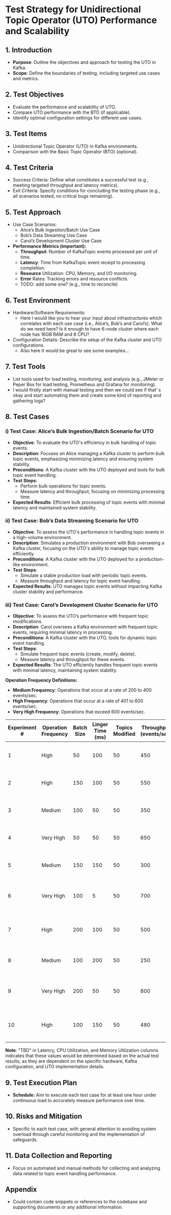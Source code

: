 # Test Strategy for Unidirectional Topic Operator (UTO) Performance and Scalability

[//]: # (Version: 2)
[//]: # (Date: 29.11.2023)
[//]: # (Prepared by: Maroš Orsák)

## 1. Introduction

- **Purpose**: Outline the objectives and approach for testing the UTO in Kafka. 
- **Scope**: Define the boundaries of testing, including targeted use cases and metrics.

## 2. Test Objectives
- Evaluate the performance and scalability of UTO.
- Compare UTO performance with the BTO (if applicable).
- Identify optimal configuration settings for different use cases.
## 3. Test Items
- Unidirectional Topic Operator (UTO) in Kafka environments.
- Comparison with the Basic Topic Operator (BTO) (optional).
## 4. Test Criteria
- Success Criteria: Define what constitutes a successful test (e.g., meeting targeted throughput and latency metrics).
- Exit Criteria: Specify conditions for concluding the testing phase (e.g., all scenarios tested, no critical bugs remaining).
## 5. Test Approach
- Use Case Scenarios:
    * Alice’s Bulk Ingestion/Batch Use Case
    * Bob’s Data Streaming Use Case
    * Carol’s Development Cluster Use Case
- **Performance Metrics (important):**
    * **Throughput**: Number of KafkaTopic events processed per unit of time.
    * **Latency**: Time from KafkaTopic event receipt to processing completion.
    * **Resource** Utilization: CPU, Memory, and I/O monitoring.
    * **Error** Rates: Tracking errors and resource conflicts.
    * TODO: add some one? (e.g., time to reconcile)
## 6. Test Environment
- Hardware/Software Requirements:
    - Here I would like you to hear your input about infrastructures which correlates with each use case (i.e., Alice’s, Bob’s and Carol’s). 
         What do we need here? Is it enough to have 6-node cluster where each node has 16GB RAM and 8 CPU?
- Configuration Details: Describe the setup of the Kafka cluster and UTO configurations.
    - Also here It would be great to see some examples…
## 7. Test Tools
- List tools used for load testing, monitoring, and analysis (e.g., JMeter or Peper Box for load testing, Prometheus and Grafana for monitoring).
- I would firstly start with manual testing and then we could see if that’ s okay and start automating them and create some kind of reporting and gathering logs?
## 8. Test Cases

### i) Test Case: Alice’s Bulk Ingestion/Batch Scenario for UTO
- **Objective**: To evaluate the UTO's efficiency in bulk handling of topic events.
- **Description**: Focuses on Alice managing a Kafka cluster to perform bulk topic events, emphasizing minimizing latency and ensuring system stability.
- **Preconditions**: A Kafka cluster with the UTO deployed and tools for bulk topic event handling.
- **Test Steps**:
    * Perform bulk operations for topic events.
    * Measure latency and throughput, focusing on minimizing processing time.
- **Expected Results**: Efficient bulk processing of topic events with minimal latency and maintained system stability.

### ii) Test Case: Bob’s Data Streaming Scenario for UTO
- **Objective**: To assess the UTO's performance in handling topic events in a high-volume environment.
- **Description**: Simulates a production environment with Bob overseeing a Kafka cluster, focusing on the UTO's ability to manage topic events efficiently.
- **Preconditions**: A Kafka cluster with the UTO deployed for a production-like environment.
- **Test Steps**:
    * Simulate a stable production load with periodic topic events.
    * Measure throughput and latency for topic event handling.
- **Expected Results**: UTO manages topic events without impacting Kafka cluster stability and performance.

### iii) Test Case: Carol’s Development Cluster Scenario for UTO
- **Objective**: To assess the UTO’s performance with frequent topic modifications.
- **Description**: Carol oversees a Kafka environment with frequent topic events, requiring minimal latency in processing.
- **Preconditions**: A Kafka cluster with the UTO, tools for dynamic topic event handling.
- **Test Steps**:
    * Simulate frequent topic events (create, modify, delete).
    * Measure latency and throughput for these events.
- **Expected Results**: The UTO efficiently handles frequent topic events with minimal latency, maintaining system stability.

**Operation Frequency Definitions:**
- **Medium Frequency**: Operations that occur at a rate of 200 to 400 events/sec.
- **High Frequency**: Operations that occur at a rate of 401 to 600 events/sec.
- **Very High Frequency**: Operations that exceed 600 events/sec.

| Experiment # | Operation Frequency | Batch Size | Linger Time (ms) | Topics Modified | Throughput (events/sec) | Latency (ms) | CPU Utilization (%) | Memory Utilization (%) | Experiment Notes                                         |
|--------------|---------------------|------------|------------------|-----------------|-------------------------|--------------|---------------------|------------------------|----------------------------------------------------------|
| 1            | High                | 50         | 100              | 50              | 450                     | TBD          | TBD                 | TBD                    | Reduced batch size, baseline linger time                 |
| 2            | High                | 150        | 100              | 50              | 550                     | TBD          | TBD                 | TBD                    | Increased batch size, baseline linger time               |
| 3            | Medium              | 100        | 50               | 50              | 350                     | TBD          | TBD                 | TBD                    | Baseline batch size, reduced linger time                 |
| 4            | Very High           | 50         | 50               | 50              | 650                     | TBD          | TBD                 | TBD                    | Reduced batch size, reduced linger time                  |
| 5            | Medium              | 150        | 150              | 50              | 300                     | TBD          | TBD                 | TBD                    | Increased batch size, increased linger time              |
| 6            | Very High           | 100        | 5                | 50              | 700                     | TBD          | TBD                 | TBD                    | Baseline batch size, significantly reduced linger time   |
| 7            | High                | 200        | 100              | 50              | 500                     | TBD          | TBD                 | TBD                    | Significantly increased batch size, baseline linger time |
| 8            | Medium              | 100        | 200              | 50              | 250                     | TBD          | TBD                 | TBD                    | Baseline batch size, increased linger time               |
| 9            | Very High           | 200        | 50               | 50              | 800                     | TBD          | TBD                 | TBD                    | Significantly increased batch size, reduced linger time  |
| 10           | High                | 100        | 150              | 50              | 480                     | TBD          | TBD                 | TBD                    | Baseline batch size, slightly increased linger time      |

**Note**: "TBD" in Latency, CPU Utilization, and Memory Utilization columns indicates that these values would be determined based on the actual test results, 
as they are dependent on the specific hardware, Kafka configuration, and UTO implementation details.

## 9. Test Execution Plan
- **Schedule:** Aim to execute each test case for at least one hour under continuous load to accurately measure performance over time.

## 10. Risks and Mitigation
- Specific to each test case, with general attention to avoiding system overload through careful monitoring and the implementation of safeguards.

## 11. Data Collection and Reporting
- Focus on automated and manual methods for collecting and analyzing data related to topic event handling performance.

## Appendix
- Could contain code snippets or references to the codebase and supporting documents or any additional information.
